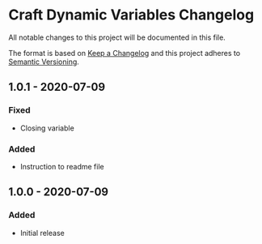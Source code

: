 # Craft Dynamic Variables Changelog

All notable changes to this project will be documented in this file.

The format is based on [Keep a Changelog](http://keepachangelog.com/) and this project adheres to [Semantic Versioning](http://semver.org/).

## 1.0.1 - 2020-07-09
### Fixed
- Closing variable

### Added
- Instruction to readme file

## 1.0.0 - 2020-07-09
### Added
- Initial release
